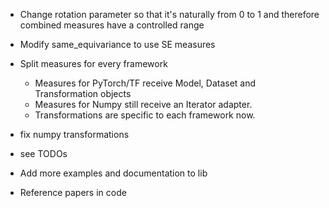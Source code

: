 
* Change rotation parameter so that it's naturally from 0 to 1 and therefore combined measures have a controlled range
* Modify same_equivariance to use SE measures

* Split measures for every framework
    * Measures for PyTorch/TF receive Model, Dataset and Transformation objects
    * Measures for Numpy still receive an Iterator adapter. 
    * Transformations are specific to each framework now.
* fix numpy transformations
* see TODOs
  
* Add more examples and documentation to lib
* Reference papers in code
